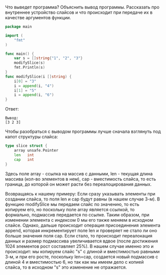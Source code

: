 Что выведет программа? Объяснить вывод программы. Рассказать про
внутреннее устройство слайсов и что происходит при передаче их в качестве
аргументов функции.

```go
package main

import (
	"fmt"
)

func main() {
	var s = []string{"1", "2", "3"}
	modifySlice(s)
	fmt.Println(s)
}
func modifySlice(i []string) {
	i[0] = "3"
	i = append(i, "4")
	i[1] = "5"
	i = append(i, "6")
}
```
Ответ:
```
Вывод:
[3 2 3]
```
Чтобы разобраться с выводом программы лучше сначала взглянуть под капот структуры слайса:
```go
type slice struct {
	array unsafe.Pointer
	len   int
	cap   int
}
```
Здесь поле array - ссылка на массив с данными, len - текущая длина массива (кол-во элементов в нем), cap - вместимость
слайса, то есть граница, до которой он может расти без переалоцирования данных.

Возвращаясь к нашему примеру:
Если сразу указывать элементы при создании слайса, то поля len и cap будут равны (в нашем случае 3-м).
В функцию modifySlice мы передаем слайс по значению, то есть копируем его, но поскольку поле array является ссылкой, то
формально, подмассив передается по ссылке. Таким образом, при изменении элемента с индексом 0 мы его также меняем в
исходном слайсе. Однако, дальше происходит операция присоединения элемента append, которая инкрементирует поле len и
проверяет не стало ли оно больше значения поля cap. Если стало, то происходит переалокация данных и размер подмассива
увеличивается вдвое (после достижения 1024 элементов рост составляет 25%). В нашем случае именно это и происходит: мы
копируем слайс "s" с длиной и вместимостью равными 3-м, и при его росте, поскольку len=cap, создается новый подмассив с
длиной 4 и вместимостью 6, но так как мы имеем дело с копией слайса, то в исходном "s" это изменение не отражается.
